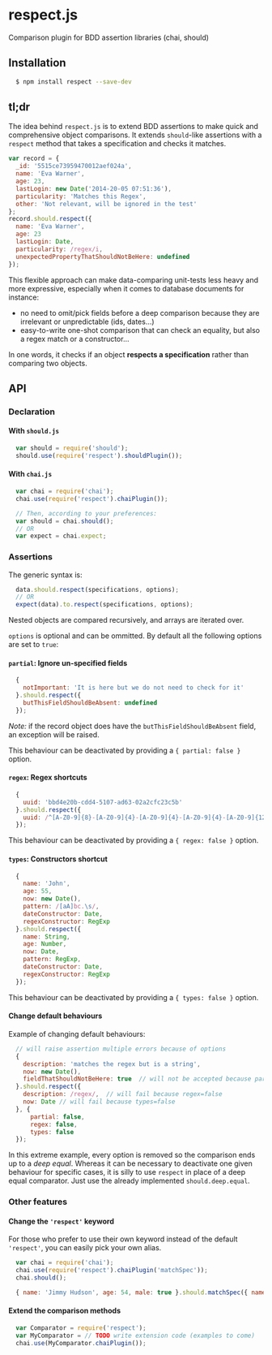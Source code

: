 # respect.js

Comparison plugin for BDD assertion libraries (chai, should)


## Installation

``` bash
  $ npm install respect --save-dev
```


## tl;dr

The idea behind `respect.js` is to extend BDD assertions to make quick and comprehensive object comparisons.
It extends `should`-like assertions with a `respect` method that takes a specification and checks it matches.

```javascript
var record = {
  _id: '5515ce73959470012aef024a',
  name: 'Eva Warner',
  age: 23,
  lastLogin: new Date('2014-20-05 07:51:36'),
  particularity: 'Matches this Regex',
  other: 'Not relevant, will be ignored in the test'
};
record.should.respect({
  name: 'Eva Warner',
  age: 23
  lastLogin: Date,
  particularity: /regex/i,
  unexpectedPropertyThatShouldNotBeHere: undefined
});
```

This flexible approach can make data-comparing unit-tests less heavy and more expressive,
especially when it comes to database documents for instance:
 - no need to omit/pick fields before a deep comparison because they are irrelevant or unpredictable (ids, dates...)
 - easy-to-write one-shot comparison that can check an equality, but also a regex match or a constructor...

In one words, it checks if an object **respects a specification** rather than comparing two objects.


## API


### Declaration

#### With `should.js`

```javascript
  var should = require('should');
  should.use(require('respect').shouldPlugin());
```

#### With `chai.js`

```javascript
  var chai = require('chai');
  chai.use(require('respect').chaiPlugin());

  // Then, according to your preferences:
  var should = chai.should();
  // OR
  var expect = chai.expect;
```


### Assertions

The generic syntax is:
```javascript
  data.should.respect(specifications, options);
  // OR
  expect(data).to.respect(specifications, options);

```

Nested objects are compared recursively, and arrays are iterated over.

`options` is optional and can be ommitted. By default all the following options are set to `true`:

#### `partial`: Ignore un-specified fields

```javascript
  {
    notImportant: 'It is here but we do not need to check for it'
  }.should.respect({
    butThisFieldShouldBeAbsent: undefined
  });
```

*Note:* if the record object does have the `butThisFieldShouldBeAbsent` field, an exception will be raised.

This behaviour can be deactivated by providing a `{ partial: false }` option.

#### `regex`: Regex shortcuts

```javascript
  {
    uuid: 'bbd4e20b-cdd4-5107-ad63-02a2cfc23c5b'
  }.should.respect({
    uuid: /^[A-Z0-9]{8}-[A-Z0-9]{4}-[A-Z0-9]{4}-[A-Z0-9]{4}-[A-Z0-9]{12}$/
  });
```

This behaviour can be deactivated by providing a `{ regex: false }` option.

#### `types`: Constructors shortcut

```javascript
  {
    name: 'John',
    age: 55,
    now: new Date(),
    pattern: /[aA]bc.\s/,
    dateConstructor: Date,
    regexConstructor: RegExp
  }.should.respect({
    name: String,
    age: Number,
    now: Date,
    pattern: RegExp,
    dateConstructor: Date,
    regexConstructor: RegExp
  });
```

This behaviour can be deactivated by providing a `{ types: false }` option.


#### Change default behaviours

Example of changing default behaviours:

```javascript
  // will raise assertion multiple errors because of options
  {
    description: 'matches the regex but is a string',
    now: new Date(),
    fieldThatShouldNotBeHere: true  // will not be accepted because partial=false
  }.should.respect({
    description: /regex/,  // will fail because regex=false
    now: Date // will fail because types=false
  }, {
      partial: false,
      regex: false,
      types: false
  });
```

In this extreme example, every option is removed so the comparison ends up to a *deep equal*.
Whereas it can be necessary to deactivate one given behaviour for specific cases, it is silly to use `respect`
in place of a deep equal comparator. Just use the already implemented `should.deep.equal`.


### Other features

#### Change the `'respect'` keyword

For those who prefer to use their own keyword instead of the default `'respect'`, you can easily pick your own alias.

```javascript
  var chai = require('chai');
  chai.use(require('respect').chaiPlugin('matchSpec'));
  chai.should();

  { name: 'Jimmy Hudson', age: 54, male: true }.should.matchSpec({ name: String, age: Number });
```

#### Extend the comparison methods


```javascript
  var Comparator = require('respect'); 
  var MyComparator = // TODO write extension code (examples to come)
  chai.use(MyComparator.chaiPlugin());
```